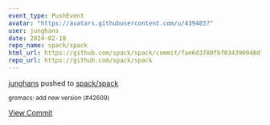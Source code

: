 ```yaml
---
event_type: PushEvent
avatar: "https://avatars.githubusercontent.com/u/439483?"
user: junghans
date: 2024-02-10
repo_name: spack/spack
html_url: https://github.com/spack/spack/commit/fae6d3780fbf034390048d1fc706545ab83421f5
repo_url: https://github.com/spack/spack
---
```


<a href='https://github.com/junghans' target='_blank'>junghans</a> pushed to <a href='https://github.com/spack/spack' target='_blank'>spack/spack</a>

<small>gromacs: add new version (#42609)</small>

<a href='https://github.com/spack/spack/commit/fae6d3780fbf034390048d1fc706545ab83421f5' target='_blank'>View Commit</a>